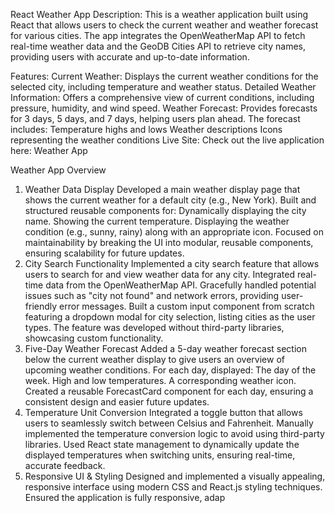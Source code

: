 React Weather App
Description:
This is a weather application built using React that allows users to check the current weather and weather forecast for various cities. The app integrates the OpenWeatherMap API to fetch real-time weather data and the GeoDB Cities API to retrieve city names, providing users with accurate and up-to-date information.

Features:
Current Weather: Displays the current weather conditions for the selected city, including temperature and weather status.
Detailed Weather Information: Offers a comprehensive view of current conditions, including pressure, humidity, and wind speed.
Weather Forecast: Provides forecasts for 3 days, 5 days, and 7 days, helping users plan ahead. The forecast includes:
Temperature highs and lows
Weather descriptions
Icons representing the weather conditions
Live Site:
Check out the live application here: Weather App

Weather App Overview
1. Weather Data Display
Developed a main weather display page that shows the current weather for a default city (e.g., New York).
Built and structured reusable components for:
Dynamically displaying the city name.
Showing the current temperature.
Displaying the weather condition (e.g., sunny, rainy) along with an appropriate icon.
Focused on maintainability by breaking the UI into modular, reusable components, ensuring scalability for future updates.
2. City Search Functionality
Implemented a city search feature that allows users to search for and view weather data for any city.
Integrated real-time data from the OpenWeatherMap API.
Gracefully handled potential issues such as "city not found" and network errors, providing user-friendly error messages.
Built a custom input component from scratch featuring a dropdown modal for city selection, listing cities as the user types. The feature was developed without third-party libraries, showcasing custom functionality.
3. Five-Day Weather Forecast
Added a 5-day weather forecast section below the current weather display to give users an overview of upcoming weather conditions.
For each day, displayed:
The day of the week.
High and low temperatures.
A corresponding weather icon.
Created a reusable ForecastCard component for each day, ensuring a consistent design and easier future updates.
4. Temperature Unit Conversion
Integrated a toggle button that allows users to seamlessly switch between Celsius and Fahrenheit.
Manually implemented the temperature conversion logic to avoid using third-party libraries.
Used React state management to dynamically update the displayed temperatures when switching units, ensuring real-time, accurate feedback.
5. Responsive UI & Styling
Designed and implemented a visually appealing, responsive interface using modern CSS and React.js styling techniques.
Ensured the application is fully responsive, adap
